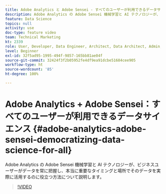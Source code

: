 ```yaml
---
title: Adobe Analytics と Adobe Sensei - すべてのユーザーが利用できるデータサイエンス
description: Adobe Analytics の Adobe Sensei 機械学習と AI テクノロジーが、ビジネスユーザーがデータを常に把握し、本当に重要なタイミングと場所でそのデータを実際に活用するのに役立つ方法について説明します。
feature: Data Science
topics: null
activity: use
doc-type: feature video
team: Technical Marketing
kt: 2339
role: User, Developer, Data Engineer, Architect, Data Architect, Admin, Leader
level: Beginner
exl-id: 32f5ad95-1995-494f-9857-165bb81ae04f
source-git-commit: 32424f3f2b05952fe4df9ea91dcbe51684cee905
workflow-type: ht
source-wordcount: '85'
ht-degree: 100%

---
```


# Adobe Analytics + Adobe Sensei：すべてのユーザーが利用できるデータサイエンス {#adobe-analytics-adobe-sensei-democratizing-data-science-for-all}

Adobe Analytics の Adobe Sensei 機械学習と AI テクノロジーが、ビジネスユーザーがデータを常に把握し、本当に重要なタイミングと場所でそのデータを実際に活用するのに役立つ方法について説明します。

>[!VIDEO](https://video.tv.adobe.com/v/25838/?quality=12)
